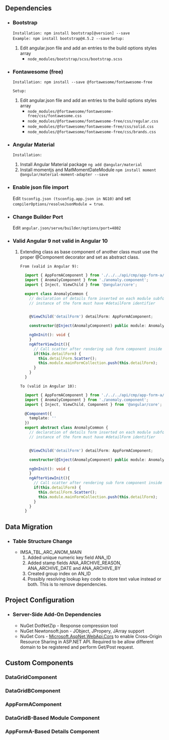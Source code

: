 ## Dependencies
- ### Bootstrap
  `Installation: npm install bootstrap[@version] --save`<br/>
  `Example: npm install bootstrap@4.5.2 --save`
   `Setup:`
    
    1. Edit angular.json file and add an entries to the build options styles array 
       - `node_modules/bootstrap/scss/bootstrap.scss`
- ### Fontawesome (free)
  `Installation: npm install --save @fortawesome/fontawesome-free`

  `Setup:`
    
    1. Edit angular.json file and add an entries to the build options styles array 
       - `node_modules/@fortawesome/fontawesome-free/css/fontawesome.css`
       - `node_modules/@fortawesome/fontawesome-free/css/regular.css`
       - `node_modules/@fortawesome/fontawesome-free/css/solid.css`
       - `node_modules/@fortawesome/fontawesome-free/css/brands.css`

- ### Angular Material
  `Installation:`
    
    1. Install Angular Material package `ng add @angular/material` 
    2. Install momentjs and MatMomentDateModule `npm install moment @angular/material-moment-adapter --save` 

- ### Enable json file import
  Edit `tsconfig.json (tsconfig.app.json in NG10)` and set `compilerOptions/resolveJsonModule = true`.
    
- ### Change Builder Port
  Edit `angular.json/serve/builder/options/port=4802`

- ### Valid Angular 9 not valid in Angular 10
  1. Extending class as base component of another class must use the proper @Component decorator and set as abstract class.<br/>

      `From (valid in Angular 9):`
      ``` typescript
        import { AppFormAComponent } from './../../api/cmp/app-form-a/app-form-a.component';
        import { AnomalyComponent } from './anomaly.component';
        import { Inject, ViewChild } from '@angular/core';

        export class AnomalyCommon {
          // declaration of details form inserted on each module subform
          // instance of the form must have #detailForm identifier


          @ViewChild('detailForm') detailForm: AppFormAComponent;

          constructor(@Inject(AnomalyComponent) public module: AnomalyComponent) {}

          ngOnInit(): void {
          }
          ngAfterViewInit(){
            // Call scatter after rendering sub form component inside the tab pages
            if(this.detailForm) {
              this.detailForm.Scatter();
              this.module.mainFormCollection.push(this.detailForm);
            }
          }
        }

      ```


      `To (valid in Angular 10):`
      ``` typescript
        import { AppFormAComponent } from './../../api/cmp/app-form-a/app-form-a.component';
        import { AnomalyComponent } from './anomaly.component';
        import { Inject, ViewChild, Component } from '@angular/core';

        @Component({
          template: ''
        })
        export abstract class AnomalyCommon {
          // declaration of details form inserted on each module subform
          // instance of the form must have #detailForm identifier


          @ViewChild('detailForm') detailForm: AppFormAComponent;

          constructor(@Inject(AnomalyComponent) public module: AnomalyComponent) {}

          ngOnInit(): void {
          }
          ngAfterViewInit(){
            // Call scatter after rendering sub form component inside the tab pages
            if(this.detailForm) {
              this.detailForm.Scatter();
              this.module.mainFormCollection.push(this.detailForm);
            }
          }
        }

      ```
## Data Migration
- ### Table Structure Change
  - IMSA_TBL_ARC_ANOM_MAIN
    1. Added unique numeric key field ANA_ID
    1. Added stamp fields ANA_ARCHIVE_REASON, ANA_ARCHIVE_DATE and ANA_ARCHIVE_BY
    1. Created group index on AN_ID
    1. Possibly resolving lookup key code to store text value instead or both. This is to remove dependencies.

## Project Configuration
- ### Server-Side Add-On Dependencies
  - NuGet DotNetZip - Response compression tool
  - NuGet Newtonsoft.json - JObject, JPropery, JArray support
  - NuGet Cors - [Microsoft.AspNet.WebApi.Cors](https://www.nuget.org/packages/Microsoft.AspNet.WebApi.Cors) to enable Cross-Origin Resource Sharing in ASP.NET API. Required to be allow different domain to be registered and perform Get/Post request.

## Custom Components
### DataGridComponent
### DataGridBComponent
### AppFormAComponent
### DataGridB-Based Module Component
### AppFormA-Based Details Component